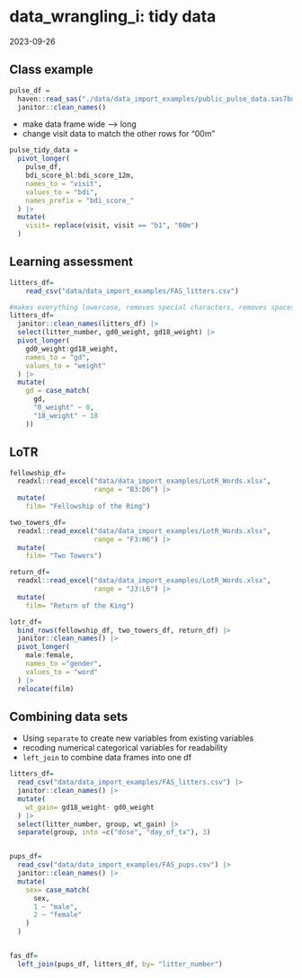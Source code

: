 data_wrangling_i: tidy data
================
2023-09-26

## Class example

``` r
pulse_df = 
  haven::read_sas("./data/data_import_examples/public_pulse_data.sas7bdat") |>
  janitor::clean_names()
```

- make data frame wide –\> long
- change visit data to match the other rows for “00m”

``` r
pulse_tidy_data = 
  pivot_longer(
    pulse_df, 
    bdi_score_bl:bdi_score_12m,
    names_to = "visit", 
    values_to = "bdi", 
    names_prefix = "bdi_score_"
  ) |>
  mutate(
    visit= replace(visit, visit == "b1", "00m")
  )
```

## Learning assessment

``` r
litters_df= 
    read_csv("data/data_import_examples/FAS_litters.csv")

#makes everything lowercase, removes special characters, removes spaces
litters_df= 
  janitor::clean_names(litters_df) |> 
  select(litter_number, gd0_weight, gd18_weight) |> 
  pivot_longer(
    gd0_weight:gd18_weight, 
    names_to = "gd", 
    values_to = "weight"
  ) |> 
  mutate(
    gd = case_match(
      gd, 
      "0_weight" ~ 0, 
      "18_weight" ~ 18
    ))
```

## LoTR

``` r
fellowship_df= 
  readxl::read_excel("data/data_import_examples/LotR_Words.xlsx", 
                     range = "B3:D6") |> 
  mutate(
    film= "Fellowship of the Ring")

two_towers_df= 
  readxl::read_excel("data/data_import_examples/LotR_Words.xlsx", 
                     range = "F3:H6") |> 
  mutate( 
    film= "Two Towers")

return_df= 
  readxl::read_excel("data/data_import_examples/LotR_Words.xlsx", 
                     range = "J3:L6") |> 
  mutate( 
    film= "Return of the King")

lotr_df= 
  bind_rows(fellowship_df, two_towers_df, return_df) |> 
  janitor::clean_names() |>
  pivot_longer(
    male:female, 
    names_to ="gender", 
    values_to = "word"
  ) |> 
  relocate(film)
```

## Combining data sets

- Using `separate` to create new variables from existing variables
- recoding numerical categorical variables for readability
- `left_join` to combine data frames into one df

``` r
litters_df= 
  read_csv("data/data_import_examples/FAS_litters.csv") |> 
  janitor::clean_names() |> 
  mutate(
    wt_gain= gd18_weight- gd0_weight
  ) |> 
  select(litter_number, group, wt_gain) |> 
  separate(group, into =c("dose", "day_of_tx"), 3)


pups_df= 
  read_csv("data/data_import_examples/FAS_pups.csv") |> 
  janitor::clean_names() |> 
  mutate(
    sex= case_match(
      sex, 
      1 ~ "male", 
      2 ~ "female"
    )
  )


fas_df= 
  left_join(pups_df, litters_df, by= "litter_number")
```
